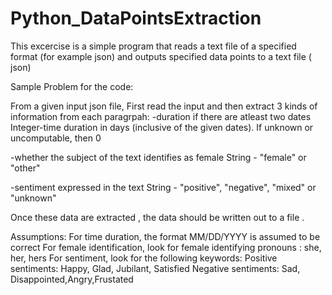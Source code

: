 # Python_DataPointsExtraction

This excercise is a simple program that reads a text file of a specified format (for example json) and outputs specified data points to a text file ( json)

Sample Problem for the code:

From a given input json file, First read the input and then extract 3 kinds of information from each paragrpah:
-duration if there are atleast two dates
  Integer-time duration in days (inclusive of the given dates). If unknown or uncomputable, then 0

-whether the subject of the text identifies as female 
  String - "female" or "other"

-sentiment expressed in the text
  String - "positive", "negative", "mixed" or "unknown"
  
Once these data are extracted , the data should be written out to a file .

Assumptions:
For time duration, the format MM/DD/YYYY is assumed to be correct
For female identification, look for female identifying pronouns : she, her, hers
For sentiment, look for the following keywords:
  Positive sentiments: Happy, Glad, Jubilant, Satisfied
  Negative sentiments: Sad, Disappointed,Angry,Frustated
  
